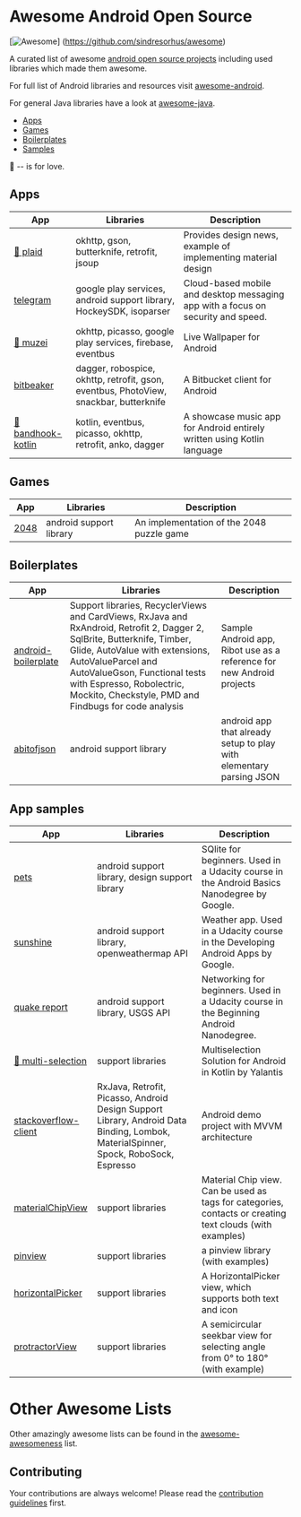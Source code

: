# Awesome Android Open Source 
[![Awesome](https://cdn.rawgit.com/sindresorhus/awesome/d7305f38d29fed78fa85652e3a63e154dd8e8829/media/badge.svg)]
(https://github.com/sindresorhus/awesome)

A curated list of awesome [android open source projects](#apps) including used libraries which made them awesome.

For full list of Android libraries and resources visit [awesome-android](https://github.com/JStumpp/awesome-android). 

For general Java libraries have a look at [awesome-java](https://github.com/akullpp/awesome-java).

- [Apps](#apps)
- [Games](#games)
- [Boilerplates](#boilerplates)
- [Samples](#app-samples)

💛 -- is for love.


## Apps
| App  | Libraries | Description |
| ---- | --------- | ----------- | 
| [💛 plaid](https://github.com/nickbutcher/plaid) | okhttp, gson, butterknife, retrofit, jsoup |Provides design news, example of implementing material design
| [telegram](https://github.com/DrKLO/Telegram) | google play services, android support library, HockeySDK, isoparser |Cloud-based mobile and desktop messaging app with a focus on security and speed.
| [💛 muzei](https://github.com/romannurik/muzei) | okhttp, picasso, google play services, firebase, eventbus  | Live Wallpaper for Android 
| [bitbeaker](https://bitbucket.org/bitbeaker-dev-team/bitbeaker) | dagger, robospice, okhttp, retrofit, gson, eventbus, PhotoView, snackbar, butterknife  | A Bitbucket client for Android
| [💛 bandhook-kotlin](https://github.com/antoniolg/Bandhook-Kotlin) | kotlin, eventbus, picasso, okhttp, retrofit, anko, dagger  | A showcase music app for Android entirely written using Kotlin language


## Games
| App  | Libraries | Description |
| ---- | --------- | ----------- | 
| [2048](https://github.com/uberspot/2048-android) | android support library  | An implementation of the 2048 puzzle game


## Boilerplates
| App  | Libraries | Description |
| ---- | --------- | ----------- | 
| [android-boilerplate](https://github.com/ribot/android-boilerplate) | Support libraries, RecyclerViews and CardViews, RxJava and RxAndroid, Retrofit 2, Dagger 2, SqlBrite, Butterknife, Timber, Glide, AutoValue with extensions, AutoValueParcel and AutoValueGson, Functional tests with Espresso, Robolectric, Mockito, Checkstyle, PMD and Findbugs for code analysis  | Sample Android app, Ribot use as a reference for new Android projects
| [abitofjson](https://github.com/locovna/i-just-wanna-try-to-parse-f-JSON-in-android) | android support library  | android app that already setup to play with elementary parsing JSON 


## App samples
| App  | Libraries | Description |
| ---- | --------- | ----------- | 
| [pets](https://github.com/udacity/ud845-Pets) | android support library, design support library | SQlite for beginners. Used in a Udacity course in the Android Basics Nanodegree by Google.
| [sunshine](https://github.com/udacity/Sunshine-Version-2) | android support library, openweathermap API  | Weather app. Used in a Udacity course in the Developing Android Apps by Google.
| [quake report](https://github.com/udacity/ud843-QuakeReport) | android support library, USGS API  | Networking for beginners. Used in a Udacity course in the Beginning Android Nanodegree.
| [💛 multi-selection](https://github.com/Yalantis/Multi-Selection) | support libraries  | Multiselection Solution for Android in Kotlin by Yalantis
| [stackoverflow-client](https://github.com/dbacinski/stackoverflow-client) | RxJava, Retrofit, Picasso, Android Design Support Library, Android Data Binding, Lombok, MaterialSpinner, Spock, RoboSock, Espresso  | Android demo project with MVVM architecture
| [materialChipView](https://github.com/robertlevonyan/materialChipView) | support libraries  | Material Chip view. Can be used as tags for categories, contacts or creating text clouds (with examples)
| [pinview](https://github.com/GoodieBag/Pinview) | support libraries  | a pinview library (with examples)
| [horizontalPicker](https://github.com/GoodieBag/HorizontalPicker) | support libraries  | A HorizontalPicker view, which supports both text and icon
| [protractorView](https://github.com/GoodieBag/ProtractorView) | support libraries  | A semicircular seekbar view for selecting angle from 0° to 180° (with example)


# Other Awesome Lists
Other amazingly awesome lists can be found in the [awesome-awesomeness](https://github.com/bayandin/awesome-awesomeness) list.

## Contributing

Your contributions are always welcome! Please read the [contribution guidelines](contributing.md) first.

